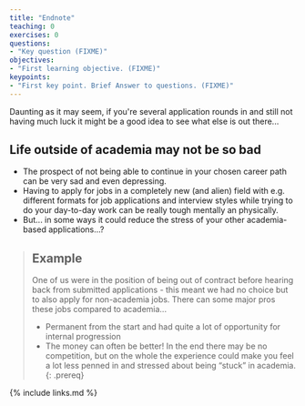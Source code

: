 ```yaml
---
title: "Endnote"
teaching: 0
exercises: 0
questions:
- "Key question (FIXME)"
objectives:
- "First learning objective. (FIXME)"
keypoints:
- "First key point. Brief Answer to questions. (FIXME)"
---
```


Daunting as it may seem, if you're several application rounds in and still not having much luck it might be a good idea to see what else is out there...

## Life outside of academia may not be so bad
- The prospect of not being able to continue in your chosen career path can be very sad and even depressing.
- Having to apply for jobs in a completely new (and alien) field with e.g. different formats for job applications and interview styles while trying to do your day-to-day work can be really tough mentally an physically.
- But... in some ways it could reduce the stress of your other academia-based applications...?


> ## Example
> One of us were in the position of being out of contract before hearing back from submitted applications - this meant we had no choice but to also apply for non-academia jobs.
> There can some major pros these jobs compared to academia...
>    - Permanent from the start and had quite a lot of opportunity for internal progression
>    - The money can often be better!
> In the end there may be no competition, but on the whole the experience could make you feel a lot less penned in and stressed about being “stuck” in academia.
{: .prereq}





{% include links.md %}

